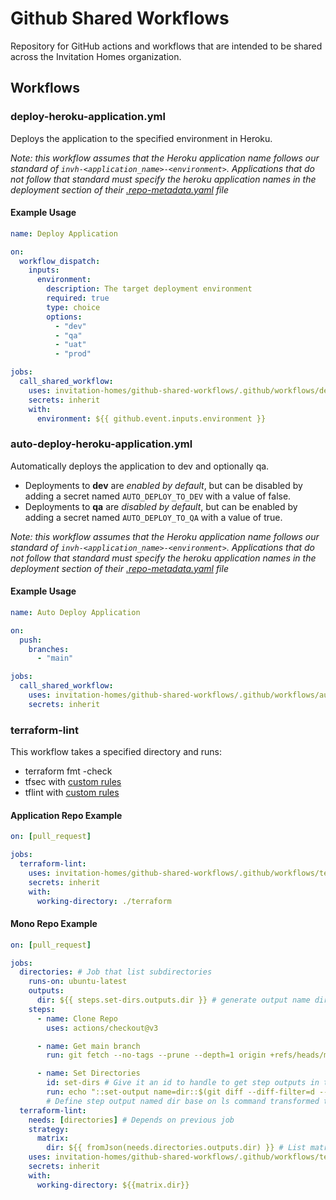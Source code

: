 # Github Shared Workflows
Repository for GitHub actions and workflows that are intended to be shared across the Invitation Homes organization.

## Workflows

### deploy-heroku-application.yml
Deploys the application to the specified environment in Heroku.  

_Note: this workflow assumes that the Heroku application name 
follows our standard of `invh-<application_name>-<environment>`. Applications that do not follow that standard must 
specify the heroku application names in the deployment section of their
[.repo-metadata.yaml](https://github.com/invitation-homes/technology-decisions/blob/main/resources/.repo-metadata.yaml) file_

#### Example Usage
```yaml
name: Deploy Application

on:
  workflow_dispatch:
    inputs:
      environment:
        description: The target deployment environment
        required: true
        type: choice
        options:
          - "dev"
          - "qa"
          - "uat"
          - "prod"

jobs:
  call_shared_workflow:
    uses: invitation-homes/github-shared-workflows/.github/workflows/deploy-heroku-application.yml@v1
    secrets: inherit
    with:
      environment: ${{ github.event.inputs.environment }}
```

### auto-deploy-heroku-application.yml
Automatically deploys the application to dev and optionally qa.  

* Deployments to **dev** are _enabled by default_, but can be disabled by adding a 
secret named `AUTO_DEPLOY_TO_DEV` with a value of false. 
* Deployments to **qa** are _disabled by default_, but can be enabled by adding a 
secret named `AUTO_DEPLOY_TO_QA` with a value of true.

_Note: this workflow assumes that the Heroku application name
follows our standard of `invh-<application_name>-<environment>`. Applications that do not follow that standard must
specify the heroku application names in the deployment section of their
[.repo-metadata.yaml](https://github.com/invitation-homes/technology-decisions/blob/main/resources/.repo-metadata.yaml) file_

#### Example Usage
```yaml
name: Auto Deploy Application

on:
  push:
    branches:
      - "main"

jobs:
  call_shared_workflow:
    uses: invitation-homes/github-shared-workflows/.github/workflows/auto-deploy-heroku-application.yml@v1
    secrets: inherit
```

### terraform-lint
This workflow takes a specified directory and runs:
* terraform fmt -check
* tfsec with [custom rules](https://github.com/invitation-homes/terraform-linting-rules)
* tflint with [custom rules](https://github.com/invitation-homes/terraform-linting-rules/blob/main/.tflint.hcl)

#### Application Repo Example
```yaml
on: [pull_request]

jobs:
  terraform-lint:
    uses: invitation-homes/github-shared-workflows/.github/workflows/terraform-lint.yml@v1
    secrets: inherit
    with:
      working-directory: ./terraform
```

#### Mono Repo Example
```yaml
on: [pull_request]

jobs:
  directories: # Job that list subdirectories
    runs-on: ubuntu-latest
    outputs:
      dir: ${{ steps.set-dirs.outputs.dir }} # generate output name dir by using inner step output
    steps:
      - name: Clone Repo
        uses: actions/checkout@v3

      - name: Get main branch
        run: git fetch --no-tags --prune --depth=1 origin +refs/heads/main:refs/remotes/origin/main

      - name: Set Directories
        id: set-dirs # Give it an id to handle to get step outputs in the outputs key above
        run: echo "::set-output name=dir::$(git diff --diff-filter=d --name-only origin/main HEAD | xargs -L1 dirname | uniq | jq -R -s -c 'split("\n")[:-1]')"
        # Define step output named dir base on ls command transformed to JSON thanks to jq
  terraform-lint:
    needs: [directories] # Depends on previous job
    strategy:
      matrix:
        dir: ${{ fromJson(needs.directories.outputs.dir) }} # List matrix strategy from directories dynamically
    uses: invitation-homes/github-shared-workflows/.github/workflows/terraform-lint.yml@v1
    secrets: inherit
    with:
      working-directory: ${{matrix.dir}}
```